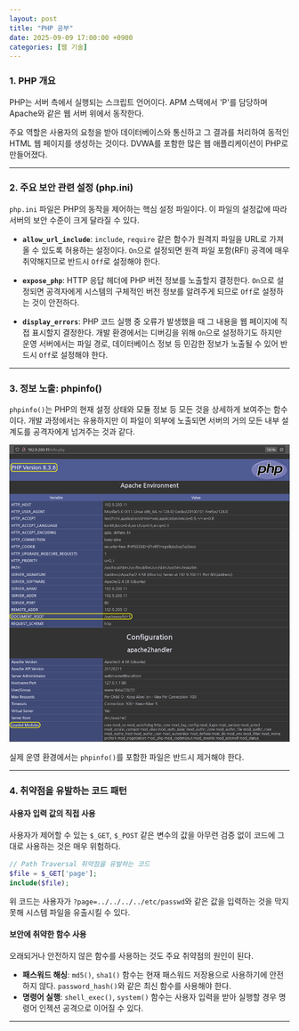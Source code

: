 ```yaml
---
layout: post
title: "PHP 공부"
date: 2025-09-09 17:00:00 +0900
categories: [웹 기술]
---
```


### 1. PHP 개요

PHP는 서버 측에서 실행되는 스크립트 언어이다. APM 스택에서 'P'를 담당하며 Apache와 같은 웹 서버 위에서 동작한다.

주요 역할은 사용자의 요청을 받아 데이터베이스와 통신하고 그 결과를 처리하여 동적인 HTML 웹 페이지를 생성하는 것이다. DVWA를 포함한 많은 웹 애플리케이션이 PHP로 만들어졌다.

---

### 2. 주요 보안 관련 설정 (php.ini)

`php.ini` 파일은 PHP의 동작을 제어하는 핵심 설정 파일이다. 이 파일의 설정값에 따라 서버의 보안 수준이 크게 달라질 수 있다.

*   **`allow_url_include`**: `include`, `require` 같은 함수가 원격지 파일을 URL로 가져올 수 있도록 허용하는 설정이다. `On`으로 설정되면 원격 파일 포함(RFI) 공격에 매우 취약해지므로 반드시 `Off`로 설정해야 한다.

*   **`expose_php`**: HTTP 응답 헤더에 PHP 버전 정보를 노출할지 결정한다. `On`으로 설정되면 공격자에게 시스템의 구체적인 버전 정보를 알려주게 되므로 `Off`로 설정하는 것이 안전하다.

*   **`display_errors`**: PHP 코드 실행 중 오류가 발생했을 때 그 내용을 웹 페이지에 직접 표시할지 결정한다. 개발 환경에서는 디버깅을 위해 `On`으로 설정하기도 하지만 운영 서버에서는 파일 경로, 데이터베이스 정보 등 민감한 정보가 노출될 수 있어 반드시 `Off`로 설정해야 한다.

---

### 3. 정보 노출: phpinfo()

`phpinfo()`는 PHP의 현재 설정 상태와 모듈 정보 등 모든 것을 상세하게 보여주는 함수이다. 개발 과정에서는 유용하지만 이 파일이 외부에 노출되면 서버의 거의 모든 내부 설계도를 공격자에게 넘겨주는 것과 같다.

   ![PhpInfo](/assets/images/Php_1.png)

실제 운영 환경에서는 `phpinfo()`를 포함한 파일은 반드시 제거해야 한다.

---

### 4. 취약점을 유발하는 코드 패턴

#### **사용자 입력 값의 직접 사용**
사용자가 제어할 수 있는 `$_GET`, `$_POST` 같은 변수의 값을 아무런 검증 없이 코드에 그대로 사용하는 것은 매우 위험하다.

```php
// Path Traversal 취약점을 유발하는 코드
$file = $_GET['page'];
include($file);
```
위 코드는 사용자가 `?page=../../../../etc/passwd`와 같은 값을 입력하는 것을 막지 못해 시스템 파일을 유출시킬 수 있다.

#### **보안에 취약한 함수 사용**
오래되거나 안전하지 않은 함수를 사용하는 것도 주요 취약점의 원인이 된다.
*   **패스워드 해싱**: `md5()`, `sha1()` 함수는 현재 패스워드 저장용으로 사용하기에 안전하지 않다. `password_hash()`와 같은 최신 함수를 사용해야 한다.
*   **명령어 실행**: `shell_exec()`, `system()` 함수는 사용자 입력을 받아 실행할 경우 명령어 인젝션 공격으로 이어질 수 있다.

<hr class="short-rule">
